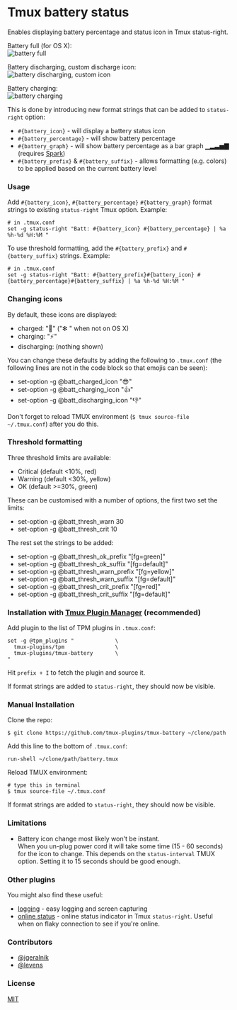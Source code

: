 # Tmux battery status

Enables displaying battery percentage and status icon in Tmux status-right.

Battery full (for OS X):<br/>
![battery full](/screenshots/battery_full.png)

Battery discharging, custom discharge icon:<br/>
![battery discharging, custom icon](/screenshots/battery_discharging.png)

Battery charging:<br/>
![battery charging](/screenshots/battery_charging.png)

This is done by introducing new format strings that can be added to
`status-right` option:
 - `#{battery_icon}` - will display a battery status icon
 - `#{battery_percentage}` - will show battery percentage
 - `#{battery_graph}` - will show battery percentage as a bar graph ▁▂▃▅▇ 
   (requires [Spark](https://github.com/holman/spark))
 - `#{battery_prefix}` & `#{battery_suffix}` - allows formatting (e.g. colors) 
   to be applied based on the current battery level

### Usage

Add `#{battery_icon}`, `#{battery_percentage}` `#{battery_graph}` format 
strings to existing `status-right` Tmux option. Example:

    # in .tmux.conf
    set -g status-right "Batt: #{battery_icon} #{battery_percentage} | %a %h-%d %H:%M "

To use threshold formatting, add the `#{battery_prefix}` and `#{battery_suffix}`
strings. Example:

    # in .tmux.conf
    set -g status-right "Batt: #{battery_prefix}#{battery_icon} #{battery_percentage}#{battery_suffix} | %a %h-%d %H:%M "

### Changing icons

By default, these icons are displayed:

 - charged: ":battery:" ("❇ " when not on OS X)
 - charging: ":zap:"
 - discharging: (nothing shown)

You can change these defaults by adding the following to `.tmux.conf` (the
following lines are not in the code block so that emojis can be seen):

 - set-option -g @batt_charged_icon ":sunglasses:"
 - set-option -g @batt_charging_icon ":+1:"
 - set-option -g @batt_discharging_icon ":thumbsdown:"

Don't forget to reload TMUX environment (`$ tmux source-file ~/.tmux.conf`)
after you do this.

### Threshold formatting

Three threshold limits are available:

 - Critical (default <10%, red)
 - Warning (default <30%, yellow)
 - OK (default >=30%, green)

These can be customised with a number of options, the first two set the limits:

 - set-option -g @batt_thresh_warn 30
 - set-option -g @batt_thresh_crit 10

The rest set the strings to be added:

 - set-option -g @batt_thresh_ok_prefix "[fg=green]"
 - set-option -g @batt_thresh_ok_suffix "[fg=default]"
 - set-option -g @batt_thresh_warn_prefix "[fg=yellow]"
 - set-option -g @batt_thresh_warn_suffix "[fg=default]"
 - set-option -g @batt_thresh_crit_prefix "[fg=red]"
 - set-option -g @batt_thresh_crit_suffix "[fg=default]"

### Installation with [Tmux Plugin Manager](https://github.com/tmux-plugins/tpm) (recommended)

Add plugin to the list of TPM plugins in `.tmux.conf`:

    set -g @tpm_plugins "             \
      tmux-plugins/tpm                \
      tmux-plugins/tmux-battery       \
    "

Hit `prefix + I` to fetch the plugin and source it.

If format strings are added to `status-right`, they should now be visible.

### Manual Installation

Clone the repo:

    $ git clone https://github.com/tmux-plugins/tmux-battery ~/clone/path

Add this line to the bottom of `.tmux.conf`:

    run-shell ~/clone/path/battery.tmux

Reload TMUX environment:

    # type this in terminal
    $ tmux source-file ~/.tmux.conf

If format strings are added to `status-right`, they should now be visible.

### Limitations

- Battery icon change most likely won't be instant.<br/>
  When you un-plug power cord it will take some time (15 - 60 seconds) for the
  icon to change. This depends on the `status-interval` TMUX option. Setting it
  to 15 seconds should be good enough.

### Other plugins

You might also find these useful:

- [logging](https://github.com/tmux-plugins/tmux-logging) - easy logging and
  screen capturing
- [online status](https://github.com/tmux-plugins/tmux-online-status) - online status
  indicator in Tmux `status-right`. Useful when on flaky connection to see if
  you're online.

### Contributors

- [@jgeralnik](https://github.com/jgeralnik)
- [@levens](https://github.com/levens)

### License

[MIT](LICENSE.md)
